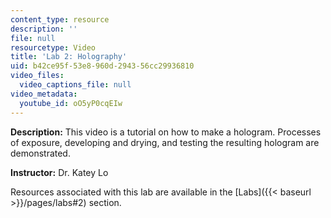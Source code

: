 ```yaml
---
content_type: resource
description: ''
file: null
resourcetype: Video
title: 'Lab 2: Holography'
uid: b42ce95f-53e8-960d-2943-56cc29936810
video_files:
  video_captions_file: null
video_metadata:
  youtube_id: oO5yP0cqEIw
---
```


**Description:** This video is a tutorial on how to make a hologram. Processes of exposure, developing and drying, and testing the resulting hologram are demonstrated.

**Instructor:** Dr. Katey Lo

Resources associated with this lab are available in the [Labs]({{< baseurl >}}/pages/labs#2) section.